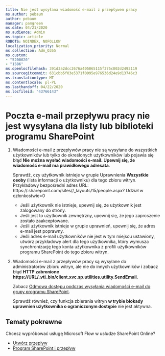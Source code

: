 ```yaml
---
title: Nie jest wysyłana wiadomość e-mail z przepływem pracy
ms.author: pebaum
author: pebaum
manager: pamgreen
ms.date: 04/21/2020
ms.audience: Admin
ms.topic: article
ROBOTS: NOINDEX, NOFOLLOW
localization_priority: Normal
ms.collection: Adm_O365
ms.custom:
- "5200020"
- "1586"
ms.openlocfilehash: 391d3a2dcc2676a405065115f375c802d2492119
ms.sourcegitcommit: 631cbb5f03e5371f0995e976536d24e9d13746c3
ms.translationtype: MT
ms.contentlocale: pl-PL
ms.lasthandoff: 04/22/2020
ms.locfileid: "43766143"
---
```

# <a name="workflow-email-is-not-being-sent-for-a-sharepoint-list-or-library"></a>Poczta e-mail przepływu pracy nie jest wysyłana dla listy lub biblioteki programu SharePoint

1. Wiadomości e-mail z przepływów pracy nie są wysyłane do wszystkich użytkowników lub tylko do określonych użytkowników lub pojawia się błąd **Nie można wysłać wiadomości e-mail. Upewnij się, że wiadomość e-mail ma prawidłowego adresata**.

    Sprawdź, czy użytkownik istnieje w grupie Uprawnienia **Wszystkie osoby** (lista informacji o użytkowniku) dla tego zbioru witryn.  Przykładowy bezpośredni adres URL: https://<tenant>.sharepoint.com/sites/<sitename>/_layouts/15/people.aspx? Udział w członkostwie=0

    - Jeśli użytkownik nie istnieje, upewnij się, że użytkownik jest zalogowany do strony. 
    - Jeśli jest to użytkownik zewnętrzny, upewnij się, że jego zaproszenie zostało zaakceptowane.
    - Jeśli użytkownik istnieje w grupie uprawnień, upewnij się, że adres e-mail jest poprawny.
    - Jeśli adres e-mail użytkowników nie jest w tym miejscu ustawiony, utwórz przykładowy alert dla tego użytkownika, który wymusza synchronizację tego konta użytkownika z profili użytkowników programu SharePoint do tego zbioru witryn.
 
2. Wiadomości e-mail z przepływów pracy są wysyłane do administratorów zbioru witryn, ale nie do innych użytkowników i zobacz błąd **HTTP zabronione <span>https:</span>//URL/_vti_bin/client.xvc.sp.utilities.utility.SendEmail**.
 

    Zobacz [Odmowa dostępu podczas wysyłania wiadomości e-mail do grupy programu SharePoint](https://docs.microsoft.com/sharepoint/support/sharing-and-permissions/access-denied-when-send-an-email-to-groups).

    Sprawdź również, czy funkcja zbierania witryn **w trybie blokady uprawnień użytkownika o ograniczonym dostępie** nie jest aktywna.


## <a name="related-topics"></a>Tematy pokrewne
Chcesz wypróbować usługę Microsoft Flow w usłudze SharePoint Online?
- [Utwórz przepływ](https://support.office.com/article/Create-a-flow-for-a-list-or-library-in-SharePoint-Online-or-OneDrive-for-Business-a9c3e03b-0654-46af-a254-20252e580d01) 
- [Program SharePoint i przepływ](https://flow.microsoft.com/blog/sharepoint-and-flow/) 


